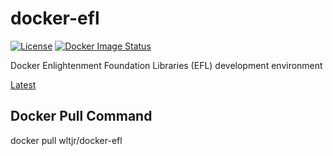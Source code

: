 # docker-efl
[![License](https://img.shields.io/badge/license-GPLv3-9977bb.svg?style=plastic)](https://github.com/wltjr/docker-efl/blob/master/LICENSE)
[![Docker Image Status](https://github.com/wltjr/docker-efl/actions/workflows/main.yml/badge.svg/)](https://github.com/wltjr/docker-efl/actions)

Docker Enlightenment Foundation Libraries (EFL) development environment

[Latest](https://hub.docker.com/r/wltjr/docker-efl/tags)

## Docker Pull Command
docker pull wltjr/docker-efl
